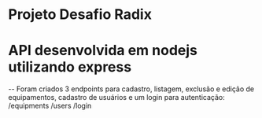 # Projeto Desafio Radix

# API desenvolvida em nodejs utilizando express

-- Foram criados 3 endpoints para cadastro, listagem, exclusão e edição de equipamentos, cadastro de usuários e um login para autenticação:
/equipments
/users
/login